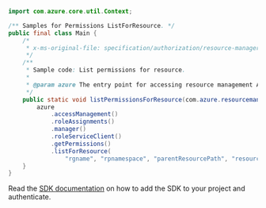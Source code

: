 ```java
import com.azure.core.util.Context;

/** Samples for Permissions ListForResource. */
public final class Main {
    /*
     * x-ms-original-file: specification/authorization/resource-manager/Microsoft.Authorization/preview/2018-01-01-preview/examples/GetResourcePermissions.json
     */
    /**
     * Sample code: List permissions for resource.
     *
     * @param azure The entry point for accessing resource management APIs in Azure.
     */
    public static void listPermissionsForResource(com.azure.resourcemanager.AzureResourceManager azure) {
        azure
            .accessManagement()
            .roleAssignments()
            .manager()
            .roleServiceClient()
            .getPermissions()
            .listForResource(
                "rgname", "rpnamespace", "parentResourcePath", "resourceType", "resourceName", Context.NONE);
    }
}
```

Read the [SDK documentation](https://github.com/Azure/azure-sdk-for-java/blob/azure-resourcemanager_2.14.0/sdk/resourcemanager/azure-resourcemanager/README.md) on how to add the SDK to your project and authenticate.
